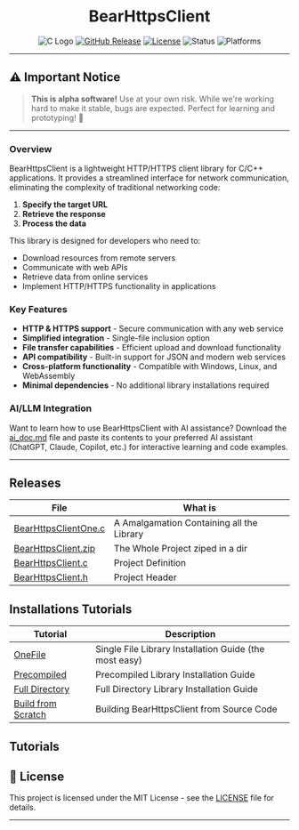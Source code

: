 <div align="center">

# BearHttpsClient
![C Logo](https://img.shields.io/badge/BearHttpsClient-0.5.0-blue?style=for-the-badge&logo=c)
[![GitHub Release](https://img.shields.io/github/release/OUIsolutions/BearHttpsClient.svg?style=for-the-badge)](https://github.com/OUIsolutions/BearHttpsClient/releases)
[![License](https://img.shields.io/badge/License-MIT-green.svg?style=for-the-badge)](https://github.com/OUIsolutions/BearHttpsClient/blob/main/LICENSE)
![Status](https://img.shields.io/badge/Status-Alpha-orange?style=for-the-badge)
![Platforms](https://img.shields.io/badge/Platforms-Windows%20|%20Linux%20|%20WebAssembly-lightgrey?style=for-the-badge)

</div>

---

## ⚠️ Important Notice

> **This is alpha software!** Use at your own risk. While we're working hard to make it stable, bugs are expected. Perfect for learning and prototyping! 🧪

---

### Overview

BearHttpsClient is a lightweight HTTP/HTTPS client library for C/C++ applications. It provides a streamlined interface for network communication, eliminating the complexity of traditional networking code:

1. **Specify the target URL** 
2. **Retrieve the response**
3. **Process the data**

This library is designed for developers who need to:
- Download resources from remote servers
- Communicate with web APIs
- Retrieve data from online services
- Implement HTTP/HTTPS functionality in applications

### Key Features

- **HTTP & HTTPS support** - Secure communication with any web service
- **Simplified integration** - Single-file inclusion option
- **File transfer capabilities** - Efficient upload and download functionality
- **API compatibility** - Built-in support for JSON and modern web services
- **Cross-platform functionality** - Compatible with Windows, Linux, and WebAssembly
- **Minimal dependencies** - No additional library installations required

### AI/LLM Integration

Want to learn how to use BearHttpsClient with AI assistance? Download the [ai_doc.md](docs/ai_doc.md) file and paste its contents to your preferred AI assistant (ChatGPT, Claude, Copilot, etc.) for interactive learning and code examples.

---

## Releases


|  **File**                                                                                                           | **What is**                                |
|---------------------------------------------------------------------------------------------------------------------|--------------------------------------------|
|[BearHttpsClientOne.c](https://github.com/OUIsolutions/BearHttpsClient/releases/download/0.5.0/BearHttpsClientOne.c) | A Amalgamation Containing all the Library  |
|[BearHttpsClient.zip](https://github.com/OUIsolutions/BearHttpsClient/releases/download/0.5.0/BearHttpsClient.zip)   | The Whole Project ziped in a dir           |
|[BearHttpsClient.c](https://github.com/OUIsolutions/BearHttpsClient/releases/download/0.5.0/BearHttpsClient.c)       | Project Definition                         |
|[BearHttpsClient.h](https://github.com/OUIsolutions/BearHttpsClient/releases/download/0.5.0/BearHttpsClient.h)       | Project Header                             |

## Installations Tutorials
| **Tutorial**                                                  | **Description**                                       |
|---------------------------------------------------------------|------------------------------------------------------ |
| [OneFile](docs/instalations/one_file.md)                      | Single File Library Installation Guide (the most easy)|
| [Precompiled](docs/instalations/precompiled.md)               | Precompiled Library Installation Guide                |
| [Full Directory](docs/instalations/full_dir.md)               | Full Directory Library Installation Guide             |
| [Build from Scratch](docs/instalations/build_from_scratch.md) | Building BearHttpsClient from Source Code             | 


## Tutorials 

## 📄 License

This project is licensed under the MIT License - see the [LICENSE](LICENSE) file for details.

---

